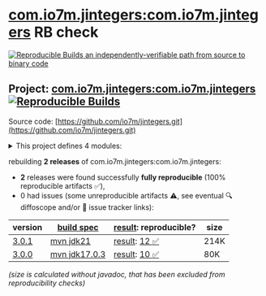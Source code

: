 [com.io7m.jintegers:com.io7m.jintegers](https://central.sonatype.com/artifact/com.io7m.jintegers/com.io7m.jintegers/versions) RB check
=======

[![Reproducible Builds](https://reproducible-builds.org/images/logos/rb.svg) an independently-verifiable path from source to binary code](https://reproducible-builds.org/)

## Project: [com.io7m.jintegers:com.io7m.jintegers](https://central.sonatype.com/artifact/com.io7m.jintegers/com.io7m.jintegers/versions) [![Reproducible Builds](https://img.shields.io/endpoint?url=https://raw.githubusercontent.com/jvm-repo-rebuild/reproducible-central/master/content/com/io7m/jintegers/badge.json)](https://github.com/jvm-repo-rebuild/reproducible-central/blob/master/content/com/io7m/jintegers/README.md)

Source code: [https://github.com/io7m/jintegers.git](https://github.com/io7m/jintegers.git)

<details><summary>This project defines 4 modules:</summary>

* [com.io7m.jintegers:com.io7m.jintegers](https://central.sonatype.com/artifact/com.io7m.jintegers/com.io7m.jintegers/3.0.1)
* [com.io7m.jintegers:com.io7m.jintegers.core](https://central.sonatype.com/artifact/com.io7m.jintegers/com.io7m.jintegers.core/3.0.1)
* [com.io7m.jintegers:com.io7m.jintegers.documentation](https://central.sonatype.com/artifact/com.io7m.jintegers/com.io7m.jintegers.documentation/3.0.1)
* [com.io7m.jintegers:com.io7m.jintegers.tests](https://central.sonatype.com/artifact/com.io7m.jintegers/com.io7m.jintegers.tests/3.0.1)
</details>

rebuilding **2 releases** of com.io7m.jintegers:com.io7m.jintegers:
- **2** releases were found successfully **fully reproducible** (100% reproducible artifacts :white_check_mark:),
- 0 had issues (some unreproducible artifacts :warning:, see eventual :mag: diffoscope and/or :memo: issue tracker links):

| version | [build spec](/BUILDSPEC.md) | [result](https://reproducible-builds.org/docs/jvm/): reproducible? | size |
| -- | --------- | ------ | -- |
| [3.0.1](https://central.sonatype.com/artifact/com.io7m.jintegers/com.io7m.jintegers/3.0.1/pom) | [mvn jdk21](com.io7m.jintegers-3.0.1.buildspec) | [result](com.io7m.jintegers-3.0.1.buildinfo): [12 :white_check_mark: ](com.io7m.jintegers-3.0.1.buildcompare) | 214K |
| [3.0.0](https://central.sonatype.com/artifact/com.io7m.jintegers/com.io7m.jintegers/3.0.0/pom) | [mvn jdk17.0.3](com.io7m.jintegers-3.0.0.buildspec) | [result](com.io7m.jintegers-3.0.0.buildinfo): [10 :white_check_mark: ](com.io7m.jintegers-3.0.0.buildcompare) | 80K |

<i>(size is calculated without javadoc, that has been excluded from reproducibility checks)</i>
